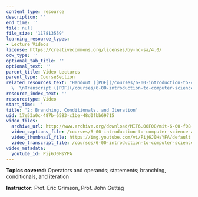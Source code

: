 ```yaml
---
content_type: resource
description: ''
end_time: ''
file: null
file_size: '117813559'
learning_resource_types:
- Lecture Videos
license: https://creativecommons.org/licenses/by-nc-sa/4.0/
ocw_type: ''
optional_tab_title: ''
optional_text: ''
parent_title: Video Lectures
parent_type: CourseSection
related_resources_text: "Handout ([PDF](/courses/6-00-introduction-to-computer-science-and-programming-fall-2008/resources/lec2))\
  \  \nTranscript ([PDF](/courses/6-00-introduction-to-computer-science-and-programming-fall-2008/resources/6-00f08-l02))"
resource_index_text: ''
resourcetype: Video
start_time: ''
title: '2: Branching, Conditionals, and Iteration'
uid: 17e53a0c-487b-6583-c1be-48d0fbb69715
video_files:
  archive_url: http://www.archive.org/download/MIT6.00F08/mit-6-00-f08-lec02_300k.mp4
  video_captions_file: /courses/6-00-introduction-to-computer-science-and-programming-fall-2008/bbb8e3c60db351c5a9c4b935f877800e_Pij6J0HsYFA.vtt
  video_thumbnail_file: https://img.youtube.com/vi/Pij6J0HsYFA/default.jpg
  video_transcript_file: /courses/6-00-introduction-to-computer-science-and-programming-fall-2008/f2a4b3a49980982bf38ea7800701d1d7_Pij6J0HsYFA.pdf
video_metadata:
  youtube_id: Pij6J0HsYFA
---
```


**Topics covered:** Operators and operands; statements; branching, conditionals, and iteration

**Instructor:** Prof. Eric Grimson, Prof. John Guttag

